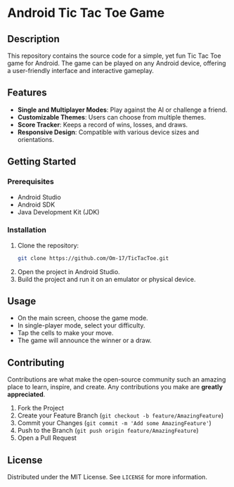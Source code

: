 
# Android Tic Tac Toe Game

## Description
This repository contains the source code for a simple, yet fun Tic Tac Toe game for Android. The game can be played on any Android device, offering a user-friendly interface and interactive gameplay.

## Features
- **Single and Multiplayer Modes**: Play against the AI or challenge a friend.
- **Customizable Themes**: Users can choose from multiple themes.
- **Score Tracker**: Keeps a record of wins, losses, and draws.
- **Responsive Design**: Compatible with various device sizes and orientations.

## Getting Started

### Prerequisites
- Android Studio
- Android SDK
- Java Development Kit (JDK)

### Installation
1. Clone the repository:
   ```bash
   git clone https://github.com/Om-17/TicTacToe.git
   ```
2. Open the project in Android Studio.
3. Build the project and run it on an emulator or physical device.

## Usage
- On the main screen, choose the game mode.
- In single-player mode, select your difficulty.
- Tap the cells to make your move.
- The game will announce the winner or a draw.

## Contributing
Contributions are what make the open-source community such an amazing place to learn, inspire, and create. Any contributions you make are **greatly appreciated**.

1. Fork the Project
2. Create your Feature Branch (`git checkout -b feature/AmazingFeature`)
3. Commit your Changes (`git commit -m 'Add some AmazingFeature'`)
4. Push to the Branch (`git push origin feature/AmazingFeature`)
5. Open a Pull Request

## License
Distributed under the MIT License. See `LICENSE` for more information.
